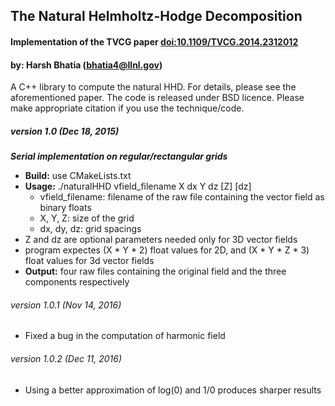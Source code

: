 ## The Natural Helmholtz-Hodge Decomposition

#### Implementation of the TVCG paper [doi:10.1109/TVCG.2014.2312012](http://dx.doi.org/10.1109/TVCG.2014.2312012)
#### by: Harsh Bhatia (bhatia4@llnl.gov)

A C++ library to compute the natural HHD. For details, please see the aforementioned paper. The code is released under BSD licence. Please make appropriate citation if you use the technique/code.


##### version 1.0 (Dec 18, 2015)
***Serial implementation on regular/rectangular grids***

- **Build:** use CMakeLists.txt 
- **Usage:** ./naturalHHD vfield_filename X dx Y dz [Z] [dz]
	- vfield_filename: filename of the raw file containing the vector field as binary floats
	- X, Y, Z: size of the grid
	- dx, dy, dz: grid spacings
- Z and dz are optional parameters needed only for 3D vector fields
- program expectes (X * Y * 2) float values for 2D, and (X * Y * Z * 3) float values for 3d vector fields
- **Output:** four raw files containing the original field and the three components respectively

###### version 1.0.1 (Nov 14, 2016)

* Fixed a bug in the computation of harmonic field

###### version 1.0.2 (Dec 11, 2016)

* Using a better approximation of log(0) and 1/0 produces sharper results

